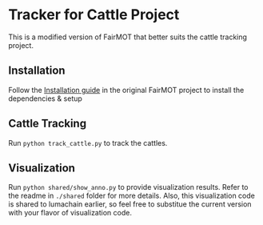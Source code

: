 # Tracker for Cattle Project

This is a modified version of FairMOT that better suits the cattle tracking project.

## Installation
Follow the [Installation guide](https://github.com/ifzhang/FairMOT#installation) in the original FairMOT project to install the dependencies & setup

## Cattle Tracking
Run ```python track_cattle.py``` to track the cattles. 

## Visualization
Run ```python shared/show_anno.py``` to provide visualization results. Refer to the readme in ```./shared``` folder for more details. Also, this visualization code is shared to lumachain earlier, so feel free to substitue the current version with your flavor of visualization code. 